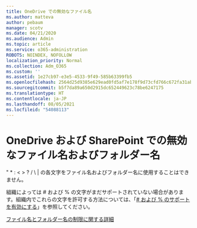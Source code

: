 ```yaml
---
title: OneDrive での無効なファイル名
ms.author: matteva
author: pebaum
manager: scotv
ms.date: 04/21/2020
ms.audience: Admin
ms.topic: article
ms.service: o365-administration
ROBOTS: NOINDEX, NOFOLLOW
localization_priority: Normal
ms.collection: Adm_O365
ms.custom: ''
ms.assetid: 1e27cb97-e3e5-4533-9f49-585b63399fb5
ms.openlocfilehash: 2564d25d9385e629ead0fd5af7e178f9d73cfd766c672fa31abc493185786c76
ms.sourcegitcommit: b5f7da89a650d2915dc652449623c78be6247175
ms.translationtype: HT
ms.contentlocale: ja-JP
ms.lasthandoff: 08/05/2021
ms.locfileid: "54088113"
---
```

# <a name="invalid-file-and-folder-names-in-onedrive-and-sharepoint"></a>OneDrive および SharePoint での無効なファイル名およびフォルダー名

" \* : \< \> ? / \ | の各文字をファイル名およびフォルダー名に使用することはできません。 
  
組織によっては # および % の文字がまだサポートされていない場合があります。組織内でこれらの文字を許可する方法については、「[# および % のサポートを有効にする](https://go.microsoft.com/fwlink/?linkid=862611)」を参照してください。 
  
[ファイル名とフォルダー名の制限に関する詳細](https://go.microsoft.com/fwlink/?linkid=866430)
  

